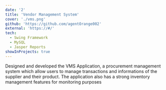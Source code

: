 ```yaml
---
date: '2'
title: 'Vendor Management System'
cover: './vms.png'
github: 'https://github.com/agentOrange002'
external: 'https://#/'
tech:
  - Swing Framework
  - MySQL
  - Jasper Reports 
showInProjects: true
---
```


Designed and developed the VMS Application, a procurement management system which allow users to manage transactions and informations of the supplier and their product. The application also has a strong inventory management features for monitoring purposes
